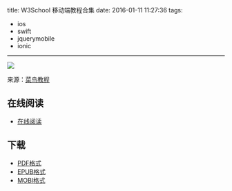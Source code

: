 title: W3School 移动端教程合集
date: 2016-01-11 11:27:36
tags:
  - ios
  - swift
  - jquerymobile
  - ionic
---

![](https://ek8whxe.cloudimg.io/s/width/226/https://www.gitbook.com/cover/book/wizardforcel/w3school-mobile.jpg?build=1452482543160&v=12.0.4)

来源：[菜鸟教程](http://www.w3cschool.cc/)

<!--more-->

## 在线阅读 ##

+ [在线阅读](https://www.gitbook.com/book/wizardforcel/w3school-mobile/details)

## 下载 ##

+ [PDF格式](https://www.gitbook.com/download/pdf/book/wizardforcel/w3school-mobile)
+ [EPUB格式](https://www.gitbook.com/download/epub/book/wizardforcel/w3school-mobile)
+ [MOBI格式](https://www.gitbook.com/download/mobi/book/wizardforcel/w3school-mobile)